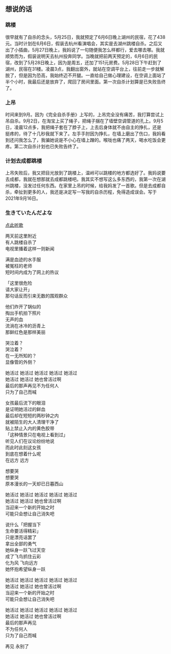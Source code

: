 ## 想说的话

### 跳楼

很早就有了自杀的念头，5月25日，我就预定了6月6日晚上湖州的民宿，花了438元。当时计划在6月6日，假装去杭州看演唱会，其实是去湖州跳楼自杀。之后又出了小插曲，5月27日晚上，我妈说了一句随便我怎么样都行，爱去哪去哪。我就顺势而为，假装说明天去杭州投奔同学。当晚就把前两天预定的，6月6日的民宿，改到了5月28日晚上，因为是周五，还加了151元房费。5月28日下午赶到了湖州，民宿在31楼。凌晨3点，我翻出窗外，就站在空调平台上，往前走一步就解脱了，但是因为恐高，我始终迈不开腿。一直给自己做心理建设，在空调上面站了半个小时，我最后还是放弃了，爬回了房间里面。第一次自杀计划算是已失败告终了。

### 上吊

时间来到9月。因为《完全自杀手册》上写的，上吊完全没有痛苦，我打算尝试上吊自杀。9月2日，在淘宝上买了绳子，把绳子捆在了墙壁空调管道的孔上。9月5日，凌晨12点多，我把绳子套在了脖子上，上去后身体就不由自主的挣扎，还是挺疼的，待了十几秒我就下来了。左手手肘因为挣扎，在墙上磨出了伤口，我妈看到还问我怎么了，我骗她说是不小心在墙上蹭的。喉咙也痛了两天，喝水吃饭会更疼。第二次自杀计划也已失败告终了。

### 计划去成都跳楼

上吊失败后，我又把目光放到了跳楼上，温岭可以跳楼的地方都选好了。我妈说要去成都，我就在想那就去成都跳楼吧。我其实不想写这么多东西的，我第一次在湖州跳楼，没发过任何东西。在家里上吊的时候，给我妈发了一首歌。但是去成都自杀，牵扯到更多的人，我还是决定写一写我的自杀历程，免得造成误会。写于2021年9月16日。

### 生きていたんだよな

[点此听歌](https://www.bilibili.com/video/BV1iT4y177MP)

两天前这里附近  
有人跳楼自杀了  
电视里播着这样一则新闻

满是血迹的水手服  
被冤枉的老师  
短时间内成为了网上的热议

「这里很危险  
请大家让开」  
那句话反而引来无数的围观群众

他们炸开了锅似的  
掏出手机拍下照片  
无声的血  
流淌在冰冷的沥青上  
那鲜红色是那样美丽  

哭泣着？  
哭泣着？  
在一无所知的？  
显像管的外侧？  

她活过 她活过 她活过 她活过 她活过  
她活过 她活过 她也曾活过啊  
最后的那声再见不为任何人  
只为了自己而喊  

女孩最后流下的眼泪  
是证明她活过的鲜血  
最后却在短短的两秒钟之内  
就被陌生的大人清理干净了  
贴上禁止入内的黄色胶带  
「这种情景只在电视上看到过」  
听见人们在议论纷纷地说  
而此时此刻这女孩  
到底在想着什么呢  
在远方 远方  

想要哭  
想要哭  
原本漫长的一天却已日暮西山  

她活过 她活过 她活过 她活过 她活过  
她活过 她活过 她也曾活过啊  
当迎来一个新的开始之时  
可能只会想让自己消失吧  

说什么「把握当下  
生命要活得精彩」  
只是漂亮话罢了  
拿出全部的勇气  
她纵身一跃飞过天空  
成了飞鸟抓住云彩  
化为风 飞向远方  
她怀抱希望纵身一跃  

她活过 她活过 她活过 她活过 她活过  
她活过 她活过 她也曾活过啊  
当迎来一个新的开始之时  
可能只会想让自己消失吧  

她活过 她活过 她活过 她活过 她活过  
她活过 她活过 她也曾活过啊  
最后的那声再见  
不为任何人  
只为了自己而喊  

再见 永别了
